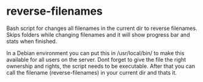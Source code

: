 reverse-filenames
=================

Bash script for changes all filenames in the current dir to reverse filenames.
Skips folders while changing filenames and it will show progress bar and stats when finished.

In a Debian environment you can put this in /usr/local/bin/ to make this available for all users on the server.
Dont forget to give the file the right ownership and rights, the script needs to be executable.
After that you can call the filename (reverse-filenames) in your current dir and thats it.

